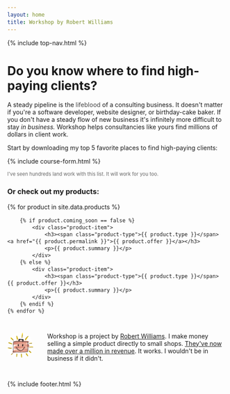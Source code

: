```yaml
---
layout: home
title: Workshop by Robert Williams
---
```


<div class="page" markdown="1">
{% include top-nav.html %}
		
# Do you know where to find high-paying clients?

A steady pipeline is the <a href="https://img.memecdn.com/blood-of-my-blood-face-of-my-face_o_1722353.jpg" style="text-decoration: none; color: #444;">lifeblood</a> of a consulting business. It doesn't matter if you're a software developer, website designer, or birthday-cake baker. If you don't have a steady flow of new business it's infinitely more difficult to stay *in business.* Workshop helps consultancies like yours find millions of dollars in client work.

Start by downloading my top 5 favorite places to find high-paying clients:

{% include course-form.html %}

<p style="margin-top: 0; color: #666; font-size: 80%;">I've seen hundreds land work with this list. It will work for you too.</p>

### Or check out my products:

<div class="product-list">
	{% for product in site.data.products %}
	
		{% if product.coming_soon == false %}
			<div class="product-item">
				<h3><span class="product-type">{{ product.type }}</span> <a href="{{ product.permalink }}">{{ product.offer }}</a></h3>
				<p>{{ product.summary }}</p>
			</div>
		{% else %}
			<div class="product-item">
				<h3><span class="product-type">{{ product.type }}</span> {{ product.offer }}</h3>
				<p>{{ product.summary }}</p>
			</div>
		{% endif %}
	{% endfor %}
</div>

<div class="bio" style="display: grid; grid-template-columns: 60px 1fr; padding: 2em 0; 
grid-column-gap: 2rem;">
	<div>
		<img src="/images/yay.png" style="max-width:60px; border-radius: 60px;">
	</div>
	<div>
Workshop is a project by <a href="http://twitter.com/clientgiantrob">Robert Williams</a>. I make money selling a simple product directly to small shops. <a href="/featured">They've now made over a million in revenue</a>. It works. I wouldn't be in business if it didn't.
	</div>
</div>

{% include footer.html %}
</div>
